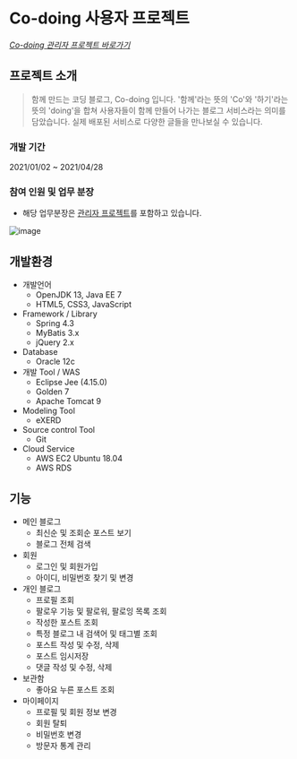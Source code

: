# Co-doing 사용자 프로젝트
*[Co-doing 관리자 프로젝트 바로가기](https://github.com/RG-RG/admin)*

## 프로젝트 소개
> 함께 만드는 코딩 블로그, Co-doing 입니다.
> '함께'라는 뜻의 'Co'와 '하기'라는 뜻의 'doing'을 합쳐 사용자들이 함께 만들어 나가는 블로그 서비스라는 의미를 담았습니다. 실제 배포된 서비스로 다양한 글들을 만나보실 수 있습니다.

### 개발 기간
2021/01/02 ~ 2021/04/28

### 참여 인원 및 업무 분장
+ 해당 업무분장은 [관리자 프로젝트](https://github.com/RG-RG/admin)를 포함하고 있습니다.

![image](https://user-images.githubusercontent.com/41753758/122946940-be95e280-d3b4-11eb-8099-6f0ce3f64e68.png)

## 개발환경
+ 개발언어
  + OpenJDK 13, Java EE 7
  + HTML5, CSS3, JavaScript
+ Framework / Library
  + Spring 4.3
  + MyBatis 3.x
  + jQuery 2.x
+ Database
  + Oracle 12c
+ 개발 Tool / WAS
  + Eclipse Jee (4.15.0)
  + Golden 7
  + Apache Tomcat 9
+ Modeling Tool
  + eXERD
+ Source control Tool
  + Git
+ Cloud Service
  + AWS EC2 Ubuntu 18.04
  + AWS RDS

## 기능
- 메인 블로그
    - 최신순 및 조회순 포스트 보기
    - 블로그 전체 검색
- 회원
    - 로그인 및 회원가입
    - 아이디, 비밀번호 찾기 및 변경
- 개인 블로그
    - 프로필 조회
    - 팔로우 기능 및 팔로워, 팔로잉 목록 조회
    - 작성한 포스트 조회
    - 특정 블로그 내 검색어 및 태그별 조회
    - 포스트 작성 및 수정, 삭제
    - 포스트 임시저장
    - 댓글 작성 및 수정, 삭제
- 보관함
    - 좋아요 누른 포스트 조회
- 마이페이지
    - 프로필 및 회원 정보 변경
    - 회원 탈퇴
    - 비밀번호 변경
    - 방문자 통계 관리
